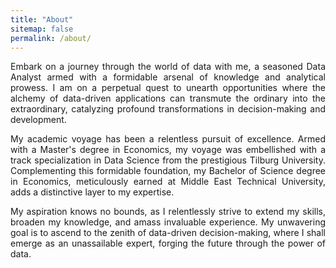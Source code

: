 ```yaml
---
title: "About"
sitemap: false
permalink: /about/
---
```

<div style="text-align: justify;">
Embark on a journey through the world of data with me, a seasoned Data Analyst armed with a formidable arsenal of knowledge and analytical prowess. I am on a perpetual quest to unearth opportunities where the alchemy of data-driven applications can transmute the ordinary into the extraordinary, catalyzing profound transformations in decision-making and development.

My academic voyage has been a relentless pursuit of excellence. Armed with a Master's degree in Economics, my voyage was embellished with a track specialization in Data Science from the prestigious Tilburg University. Complementing this formidable foundation, my Bachelor of Science degree in Economics, meticulously earned at Middle East Technical University, adds a distinctive layer to my expertise.

My aspiration knows no bounds, as I relentlessly strive to extend my skills, broaden my knowledge, and amass invaluable experience. My unwavering goal is to ascend to the zenith of data-driven decision-making, where I shall emerge as an unassailable expert, forging the future through the power of data.
</div>
